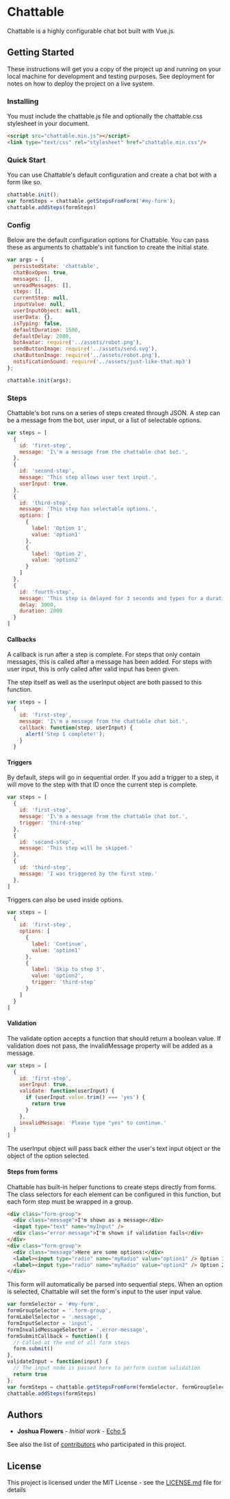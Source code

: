 # Chattable

Chattable is a highly configurable chat bot built with Vue.js.  

## Getting Started

These instructions will get you a copy of the project up and running on your local machine for development and testing purposes. See deployment for notes on how to deploy the project on a live system.

### Installing

You must include the chattable.js file and optionally the chattable.css stylesheet in your document.

```html
<script src="chattable.min.js"></script>
<link type="text/css" rel="stylesheet" href="chattable.min.css"/>
```

### Quick Start

You can use Chattable's default configuration and create a chat bot with a form like so.

```javascript
chattable.init();
var formSteps = chattable.getStepsFromForm('#my-form');
chattable.addSteps(formSteps)
```

### Config

Below are the default configuration options for Chattable.  You can pass these as arguments to chattable's init function to create the initial state.

```javascript
var args = {
  persistedState: 'chattable',
  chatBoxOpen: true,
  messages: [],
  unreadMessages: [],
  steps: [],
  currentStep: null,
  inputValue: null,
  userInputObject: null,
  userData: {},
  isTyping: false,
  defaultDuration: 1500,
  defaultDelay: 2000,
  botAvatar: require('../assets/robot.png'),
  sendButtonImage: require('../assets/send.svg'),
  chatButtonImage: require('../assets/robot.png'),
  notificationSound: require('../assets/just-like-that.mp3')
};

chattable.init(args);
```

### Steps

Chattable's bot runs on a series of steps created through JSON.  A step can be a message from the bot, user input, or a list of selectable options.

```javascript
var steps = [
  {
    id: 'first-step',
    message: 'I\'m a message from the chattable chat bot.',
  },
  {
    id: 'second-step',
    message: 'This step allows user text input.',
    userInput: true,
  },
  {
    id: 'third-step',
    message: 'This step has selectable options.',
    options: [
      {
        label: 'Option 1',
        value: 'option1'
      },
      {
        label: 'Option 2',
        value: 'option2'
      }
    ]
  },
  {
    id: 'fourth-step',
    message: 'This step is delayed for 3 seconds and types for a duration of 2 seconds.',
    delay: 3000,
    duration: 2000
  }
]
```

#### Callbacks

A callback is run after a step is complete.  For steps that only contain messages, this is called after a message has been added.  For steps with user input, this is only called after valid input has been given.

The step itself as well as the userInput object are both passed to this function.

```javascript
var steps = [
  {
    id: 'first-step',
    message: 'I\'m a message from the chattable chat bot.',
    callback: function(step, userInput) {
      alert('Step 1 complete!');
    }
  }
```

#### Triggers

By default, steps will go in sequential order.  If you add a trigger to a step, it will move to the step with that ID once the current step is complete.

```javascript
var steps = [
  {
    id: 'first-step',
    message: 'I\'m a message from the chattable chat bot.',
    trigger: 'third-step'
  },
  {
    id: 'second-step',
    message: 'This step will be skipped.'
  },
  {
    id: 'third-step',
    message: 'I was triggered by the first step.'
  },
]
```

Triggers can also be used inside options.

```javascript
var steps = [
  {
    id: 'first-step',
    options: [
      {
        label: 'Continue',
        value: 'option1'
      },
      {
        label: 'Skip to step 3',
        value: 'option2',
        trigger: 'third-step'
      }
    ]
  }
]
```

#### Validation

The validate option accepts a function that should return a boolean value.  If validation does not pass, the invalidMessage property will be added as a message.

```javascript
var steps = [
  {
    id: 'first-step',
    userInput: true,
    validate: function(userInput) {
      if (userInput.value.trim() === 'yes') {
        return true
      }
    },
    invalidMessage: 'Please type "yes" to continue.'
  }
]
```

The userInput object will pass back either the user's text input object or the object of the option selected.

#### Steps from forms

Chattable has built-in helper functions to create steps directly from forms.  The class selectors for each element can be configured in this function, but each form step must be wrapped in a group.

```html
<div class="form-group">
  <div class="message">I'm shown as a message</div>
  <input type="text" name="myInput" />
  <div class="error-message">I'm shown if validation fails</div>
</div>
<div class="form-group">
  <div class="message">Here are some options:</div>
  <label><input type="radio" name="myRadio" value="option1" /> Option 1</label>
  <label><input type="radio" name="myRadio" value="option2" /> Option 2</label>
</div>
```

This form will automatically be parsed into sequential steps.  When an option is selected, Chattable will set the form's input to the user input value.

```javascript
var formSelector = '#my-form',
formGroupSelector = '.form-group',
formLabelSelector = '.message',
formInputSelector = 'input',
formInvalidMessageSelector = '.error-message',
formSubmitCallback = function() {
  // Called at the end of all form steps
  form.submit()
},
validateInput = function(input) {
  // The input node is passed here to perform custom validation
  return true
};
var formSteps = chattable.getStepsFromForm(formSelector, formGroupSelector, formLabelSelector, formInputSelector, formInvalidMessageSelector, formSubmitCallback, validateInput)
chattable.addSteps(formSteps)
```

## Authors

* **Joshua Flowers** - *Initial work* - [Echo 5](https://echo5web.com)

See also the list of [contributors](https://github.com/echo5web/chattable/contributors) who participated in this project.

## License

This project is licensed under the MIT License - see the [LICENSE.md](LICENSE.md) file for details